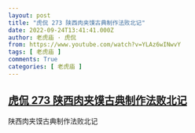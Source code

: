 ```yaml
---
layout: post
title: "虎侃 273 陕西肉夹馍古典制作法败北记"
date: 2022-09-24T13:41:41.000Z
author: 老虎庙 · 虎侃
from: https://www.youtube.com/watch?v=YLAz6wINwvY
tags: [ 老虎庙 ]
comments: True
categories: [ 老虎庙 ]
---
```

<!--1664026901000-->
[虎侃 273 陕西肉夹馍古典制作法败北记](https://www.youtube.com/watch?v=YLAz6wINwvY)
------

<div>
陕西肉夹馍古典制作法败北记
</div>
